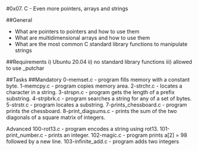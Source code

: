 #0x07. C - Even more pointers, arrays and strings

##General
- What are pointers to pointers and how to use them
- What are multidimensional arrays and how to use them
- What are the most common C standard library functions to manipulate strings

##Requirements
i) Ubuntu 20.04
ii) no standard library functions
iii) allowed to use _putchar

##Tasks
##Mandatory
0-memset.c - program fills memory with a constant byte.
1-memcpy.c - program copies memory area.
2-strchr.c - locates a character in a string.
3-strspn.c - program gets the length of a prefix substring.
4-strpbrk.c - program searches a string for any of a set of bytes.
5-strstr.c - program  locates a substring.
7-prints_chessboard.c - program  prints the chessboard.
8-print_diagsums.c - prints the sum of the two diagonals of a square matrix of integers.

Advanced
100-rot13.c - program encodes a string using rot13.
101-print_number.c - prints an integer.
102-magic.c - program prints a[2] = 98 followed by a new line.
103-infinite_add.c - program adds two integers
